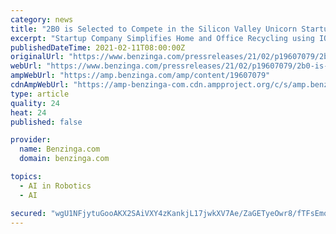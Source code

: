```yaml
---
category: news
title: "2B0 is Selected to Compete in the Silicon Valley Unicorn Startup Battle"
excerpt: "Startup Company Simplifies Home and Office Recycling using IOT Robotics and Artificial Intelligence SAN FRANCISCO (PRWEB) -2B0 (To Be Zero) is selected"
publishedDateTime: 2021-02-11T08:00:00Z
originalUrl: "https://www.benzinga.com/pressreleases/21/02/p19607079/2b0-is-selected-to-compete-in-the-silicon-valley-unicorn-startup-battle"
webUrl: "https://www.benzinga.com/pressreleases/21/02/p19607079/2b0-is-selected-to-compete-in-the-silicon-valley-unicorn-startup-battle"
ampWebUrl: "https://amp.benzinga.com/amp/content/19607079"
cdnAmpWebUrl: "https://amp-benzinga-com.cdn.ampproject.org/c/s/amp.benzinga.com/amp/content/19607079"
type: article
quality: 24
heat: 24
published: false

provider:
  name: Benzinga.com
  domain: benzinga.com

topics:
  - AI in Robotics
  - AI

secured: "wgU1NFjytuGooAKX2SAiVXY4zKankjL17jwkXV7Ae/ZaGETyeOwr8/fTFsEmqsY//ph8K9j3KyohQtk62ypVyXWZNC5VKkcuAtuuJAFgIOkAcUSjXE0HU8KiUUIZRYF+xOLn50JT3U+SN6kApS+K6X7YsE7k/Sb+a9mYu5uJiur3v9wlSS6tZz0LLzAZ4kzq7PbdHElKkkHVlxyeGnCdWKb6FNtH1VmsSqsF+OfXiinSCL5vm/3ebT/QrmenMjoGQxFAm7SCPKMzH0ug7ncrNWh7bX4POUU4SH14tP2K2/gMC+V/eZ6KbWSytcHpZv2XA3N0EJeFo+NH6h1IyHz5x8bJtbRYw8Ic3kPjfK2nQz0=;ocMRnUZt6M2CEdw92SOgDg=="
---
```


